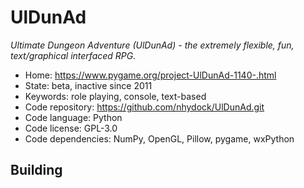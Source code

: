 # UlDunAd

_Ultimate Dungeon Adventure (UlDunAd) - the extremely flexible, fun, text/graphical interfaced RPG._

- Home: https://www.pygame.org/project-UlDunAd-1140-.html
- State: beta, inactive since 2011
- Keywords: role playing, console, text-based
- Code repository: https://github.com/nhydock/UlDunAd.git
- Code language: Python
- Code license: GPL-3.0
- Code dependencies: NumPy, OpenGL, Pillow, pygame, wxPython

## Building
